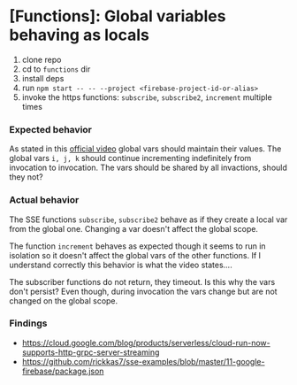 # [Functions]: Global variables behaving as locals
 
1. clone repo
2. cd to `functions` dir
3. install deps
4. run `npm start -- -- --project <firebase-project-id-or-alias>`
5. invoke the https functions: `subscribe`, `subscribe2`, `increment` multiple times

### Expected behavior
As stated in this [official video](https://www.youtube.com/watch?v=2mjfI0FYP7Y) global vars should maintain their values.
The global vars `i, j, k` should continue incrementing indefinitely from invocation to invocation.
The vars should be shared by all invactions, should they not?

### Actual behavior
The SSE functions `subscribe`, `subscribe2` behave as if they create a local var from the global one. Changing a var doesn't affect the global scope.

The function `increment` behaves as expected though it seems to run in isolation so it doesn't affect the global vars of the other functions. If I understand correctly this behavior is what the video states....

The subscriber functions do not return, they timeout. Is this why the vars don't persist?
Even though, during invocation the vars change but are not changed on the global scope.

### Findings
- https://cloud.google.com/blog/products/serverless/cloud-run-now-supports-http-grpc-server-streaming
- https://github.com/rickkas7/sse-examples/blob/master/11-google-firebase/package.json

